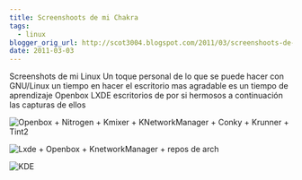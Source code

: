 ```yaml
---
title: Screenshoots de mi Chakra
tags:
  - linux
blogger_orig_url: http://scot3004.blogspot.com/2011/03/screenshoots-de-mi-chakra-bueno-en.html
date: 2011-03-03
---
```


Screenshots de mi Linux
Un toque personal de lo que se puede hacer con GNU/Linux
un tiempo en hacer el escritorio mas agradable es un tiempo de aprendizaje
Openbox
LXDE
escritorios de por si hermosos a continuación las capturas de ellos

![Openbox + Nitrogen + Kmixer + KNetworkManager + Conky + Krunner + Tint2](@assets/img/post/chakra/openbox.png)

![Lxde + Openbox + KnetworkManager + repos de arch](@assets/img/post/chakra/lxde.png)

![KDE](@assets/img/post/chakra/kde.png)
